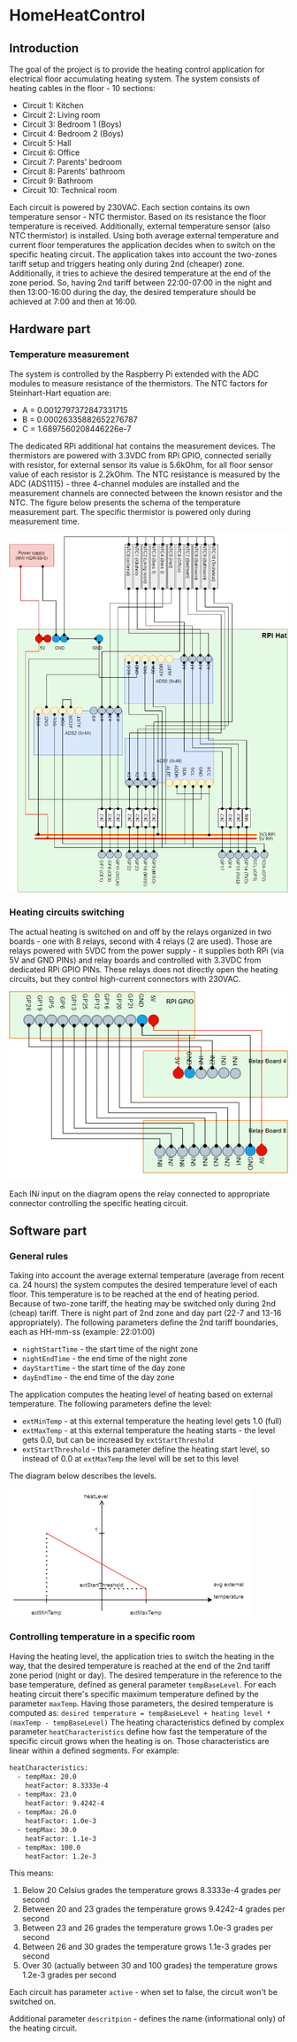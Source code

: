 # HomeHeatControl
## Introduction
The goal of the project is to provide the heating control application for electrical floor
accumulating heating system. The system consists of heating cables in the floor - 10 sections:
- Circuit 1: Kitchen
- Circuit 2: Living room
- Circuit 3: Bedroom 1 (Boys)
- Circuit 4: Bedroom 2 (Boys)
- Circuit 5: Hall
- Circuit 6: Office
- Circuit 7: Parents' bedroom
- Circuit 8: Parents' bathroom
- Circuit 9: Bathroom
- Circuit 10: Technical room

Each circuit is powered by 230VAC.
Each section contains its own temperature sensor - NTC thermistor. Based on its resistance
the floor temperature is received. Additionally, external temperature sensor (also NTC thermistor) is installed.
Using both average external temperature and current floor temperatures
the application decides when to switch on the specific heating circuit. The application takes into account
the two-zones tariff setup and triggers heating only during 2nd (cheaper) zone. Additionally, it tries to
achieve the desired temperature at the end of the zone period. So, having 2nd tariff between 22:00-07:00 in the
night and then 13:00-16:00 during the day, the desired temperature should be achieved at 7:00 and then at 16:00.

## Hardware part
### Temperature measurement
The system is controlled by the Raspberry Pi extended with the ADC modules to measure resistance of the thermistors. 
The NTC factors for Steinhart-Hart equation are:
* A = 0.0012797372847331715
* B = 0.00026335882652276787
* C = 1.6897560208446226e-7

The dedicated RPi additional hat contains the measurement devices.
The thermistors are powered with 3.3VDC from RPi GPIO, connected serially with resistor, for
external sensor its value is 5.6kOhm, for all floor sensor value of each resistor is 2.2kOhm.
The NTC resistance is measured by the ADC (ADS1115) - three 4-channel modules are installed
and the measurement channels are connected between the known resistor and the NTC. The
figure below presents the schema of the temperature measurement part. The specific thermistor is powered only
during measurement time.

![Sensor connection diagram](diagrams/HomeHeat-Sensor.png)

### Heating circuits switching
The actual heating is switched on and off by the relays organized in two boards - one with 8 relays,
second with 4 relays (2 are used). Those are relays powered with 5VDC from the power supply - it supplies
both RPi (via 5V and GND PINs) and relay boards and controlled with 3.3VDC from dedicated RPi GPIO PINs.
These relays does not directly open the heating circuits, but they control high-current connectors with 230VAC.

![Sensor connection diagram](diagrams/HomeHeat-Relays.png)

Each IN*i* input on the diagram opens the relay connected to appropriate connector controlling the specific heating
circuit.

## Software part
### General rules
Taking into account the average external temperature (average from recent ca. 24 hours) the system computes the
desired temperature level of each floor. This temperature is to be reached at the end of heating period. Because
of two-zone tariff, the heating may be switched only during 2nd (cheap) tariff. There is night part of 2nd zone
and day part (22-7 and 13-16 appropriately). The following parameters define the 2nd tariff boundaries, each
as HH-mm-ss (example: 22:01:00)
* `nightStartTime` - the start time of the night zone
* `nightEndTime` - the end time of the night zone 
* `dayStartTime` - the start time of the day zone
* `dayEndTime` - the end time of the day zone

The application computes the heating level of heating based on external temperature. The following parameters
define the level:
* `extMinTemp` - at this external temperature the heating level gets 1.0 (full)
* `extMaxTemp` - at this external temperature the heating starts - the level gets 0.0, but can be increased by `extStartThreshold`
* `extStartThreshold` - this parameter define the heating start level, so instead of 0.0 at `extMaxTemp` the level will
   be set to this level

The diagram below describes the levels.

![Sensor connection diagram](diagrams/HomeHeat-HeatLevel.png)


### Controlling temperature in a specific room
Having the heating level, the application tries to switch the heating in the way, that the desired temperature is reached at
the end of the 2nd tariff zone period (night or day). The desired temperature in the reference to the base temperature,
defined as general parameter `tempBaseLevel`. For each heating circuit there's specific maximum temperature defined by
the parameter `maxTemp`. Having those parameters, the desired temperature is computed as:
`desired temperature = tempBaseLevel + heating level * (maxTemp - tempBaseLevel)`
The heating characteristics defined by complex parameter `heatCharacteristics` define how fast the temperature of the
specific circuit grows when the heating is on. Those characteristics are linear within a defined segments. For example:

    heatCharacteristics:
      - tempMax: 20.0
        heatFactor: 8.3333e-4
      - tempMax: 23.0
        heatFactor: 9.4242-4
      - tempMax: 26.0
        heatFactor: 1.0e-3
      - tempMax: 30.0
        heatFactor: 1.1e-3
      - tempMax: 100.0
        heatFactor: 1.2e-3
This means:
1. Below 20 Celsius grades the temperature grows 8.3333e-4 grades per second
1. Between 20 and 23 grades the temperature grows 9.4242-4 grades per second
1. Between 23 and 26 grades the temperature grows 1.0e-3 grades per second
1. Between 26 and 30 grades the temperature grows 1.1e-3 grades per second
1. Over 30 (actually between 30 and 100 grades) the temperature grows 1.2e-3 grades per second

Each circuit has parameter `active` - when set to false, the circuit won't be switched on.

Additional parameter `descritpion` - defines the name (informational only) of the heating circuit.